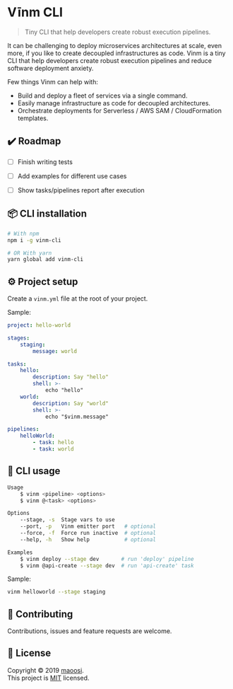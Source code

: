 # Vīnm CLI

> Tiny CLI that help developers create robust execution pipelines.

It can be challenging to deploy microservices architectures at scale, even more, if you like to create decoupled infrastructures as code. Vinm is a tiny CLI that help developers create robust execution pipelines and reduce software deployment anxiety.

Few things Vinm can help with:

- Build and deploy a fleet of services via a single command.
- Easily manage infrastructure as code for decoupled architectures.
- Orchestrate deployments for Serverless / AWS SAM / CloudFormation templates.


## ✔️ Roadmap

- [ ] Finish writing tests
- [ ] Add examples for different use cases
- [ ] Show tasks/pipelines report after execution


## 📦 CLI installation

```sh
# With npm
npm i -g vinm-cli

# OR With yarn
yarn global add vinm-cli
```


## ⚙️ Project setup

Create a `vinm.yml` file at the root of your project.

Sample:

```yaml
project: hello-world

stages:
    staging:
        message: world

tasks:
    hello:
        description: Say "hello"
        shell: >-
            echo "hello"
    world:
        description: Say "world"
        shell: >-
            echo "$vinm.message"

pipelines:
    helloWorld:
        - task: hello
        - task: world
```


## 🚀 CLI usage

```sh
Usage
    $ vinm <pipeline> <options>
    $ vinm @<task> <options>

Options
    --stage, -s  Stage vars to use
    --port, -p   Vinm emitter port   # optional
    --force, -f  Force run inactive  # optional
    --help, -h   Show help           # optional

Examples
    $ vinm deploy --stage dev       # run 'deploy' pipeline
    $ vinm @api-create --stage dev  # run 'api-create' task
```

Sample:

```sh
vinm helloworld --stage staging
```


## 🤝 Contributing

Contributions, issues and feature requests are welcome.


## 📝 License

Copyright © 2019 [maoosi](https://gitlab.com/maoosi).<br />
This project is [MIT](./LICENSE) licensed.

